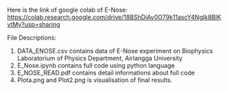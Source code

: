 Here is the link of google colab of E-Nose:
https://colab.research.google.com/drive/18BShDiAv0O79k11ascY4NgIk8BlKvtMy?usp=sharing

File Descriptions:
1. DATA_ENOSE.csv contains data of E-Nose experiment on Biophysics Laboratorium of Physics Department, Airlangga University
2. E_Nose.ipynb contains full code using python language
3. E_NOSE_READ.pdf contains detail informations about full code
4. Plota.png and Plot2.png is visualisation of final results.
